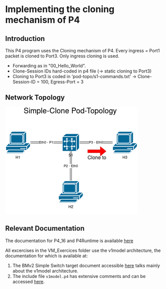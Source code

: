 # Implementing the cloning mechanism of P4

## Introduction

This P4 program uses the Cloning mechanism of P4. Every ingress = Port1 packet is cloned to Port3. Only ingress cloning is used.

- Forwarding as in "00_Hello_World".
- Clone-Session IDs hard-coded in p4 file (-> static cloning to Port3)
- Cloning to Port3 is coded in 'pod-topo/s1-commands.txt'
-> Clone-Session-ID = 100, Egress-Port = 3


## Network Topology
![alt text](https://github.com/Selltowitz/p4/blob/main/Topo-Drawings/Simple-Clone.png?raw=true)

## Relevant Documentation

The documentation for P4_16 and P4Runtime is available [here](https://p4.org/specs/)

All excercises in the VM_Exercices folder use the v1model architecture, the documentation for which is available at:
1. The BMv2 Simple Switch target document accessible [here](https://github.com/p4lang/behavioral-model/blob/master/docs/simple_switch.md) talks mainly about the v1model architecture.
2. The include file `v1model.p4` has extensive comments and can be accessed [here](https://github.com/p4lang/p4c/blob/master/p4include/v1model.p4).

